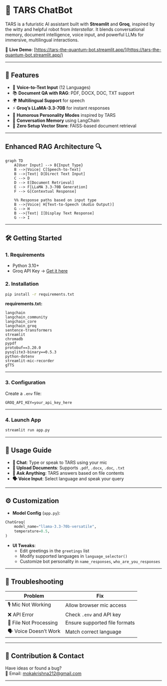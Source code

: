 # 🌌 TARS ChatBot

TARS is a futuristic AI assistant built with **Streamlit** and **Groq**, inspired by the witty and helpful robot from *Interstellar*. It blends conversational memory, document intelligence, voice input, and powerful LLMs for immersive, multilingual interactions.

🔗 **Live Demo**: [https://tars-the-quantum-bot.streamlit.app/](https://tars-the-quantum-bot.streamlit.app/)

---

## 🚀 Features

- 🎤 **Voice-to-Text Input** (12 Languages)
- 📚 **Document QA with RAG**: PDF, DOCX, DOC, TXT support
- 🌍 **Multilingual Support** for speech
- ⚡ **Groq’s LLaMA-3.3-70B** for instant responses
- 🤖 **Humorous Personality Modes** inspired by TARS
- 💾 **Conversation Memory** using LangChain
- 🧠 **Zero Setup Vector Store**: FAISS-based document retrieval

---

## Enhanced RAG Architecture 🔍

```mermaid
graph TD
    A[User Input] --> B{Input Type}
    B -->|Voice| C[Speech-to-Text]
    B -->|Text| D[Direct Text Input]
    C --> D
    D --> E[Document Retrieval]
    E --> F[LLaMA 3.3-70B Generation]
    F --> G[Contextual Response]

    %% Response paths based on input type
    B -->|Voice| H[Text-to-Speech (Audio Output)]
    G --> H
    B -->|Text| I[Display Text Response]
    G --> I
```





---

## 🛠️ Getting Started

### 1. Requirements

- Python 3.10+
- Groq API Key → [Get it here](https://console.groq.com/)

### 2. Installation

```bash
pip install -r requirements.txt
```

**requirements.txt:**
```
langchain
langchain_community
langchain_core
langchain_groq
sentence-transformers
streamlit
chromadb
pypdf
protobuf==3.20.0
pysqlite3-binary==0.5.3
python-dotenv
streamlit-mic-recorder
gTTS
```

---

### 3. Configuration

Create a `.env` file:

```env
GROQ_API_KEY=your_api_key_here
```

---

### 4. Launch App

```bash
streamlit run app.py
```

---

## 📖 Usage Guide

- **💬 Chat**: Type or speak to TARS using your mic
- **📁 Upload Documents**: Supports `.pdf`, `.docx`, `.doc`, `.txt`
- **🧠 Ask Anything**: TARS answers based on file contents
- **🗣️ Voice Input**: Select language and speak your query

---

## ⚙️ Customization

- **Model Config** (`app.py`):
```python
ChatGroq(
    model_name="llama-3.3-70b-versatile",
    temperature=0.5,
)
```

- **UI Tweaks**:
  - Edit greetings in the `greetings` list
  - Modify supported languages in `language_selector()`
  - Customize bot personality in `name_responses`, `who_are_you_responses`

---

## 🔧 Troubleshooting

| Problem | Fix |
|--------|------|
| 🎙️ Mic Not Working | Allow browser mic access |
| ❌ API Error | Check `.env` and API key |
| 📄 File Not Processing | Ensure supported file formats |
| 🗣️ Voice Doesn’t Work | Match correct language |

---

## 🤝 Contribution & Contact

Have ideas or found a bug?  
📧 Email: [mokakrishna212@gmail.com](mailto:mokakrishna212@gmail.com)

---

